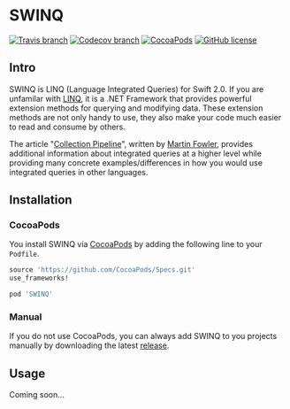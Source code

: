 # SWINQ
[![Travis branch](https://img.shields.io/travis/jlai403/SWINQ/master.svg?style=flat-square)](https://travis-ci.org/jlai403/SWINQ)
[![Codecov branch](https://img.shields.io/codecov/c/github/jlai403/SWINQ/master.svg?style=flat-square)](https://codecov.io/github/jlai403/SWINQ?branch=master)
[![CocoaPods](https://img.shields.io/cocoapods/v/SWINQ.svg?style=flat-square)](https://cocoapods.org/pods/SWINQ)
[![GitHub license](https://img.shields.io/github/license/jlai403/SWINQ.svg?style=flat-square)](https://github.com/jlai403/SWINQ/blob/master/LICENSE)

## Intro

SWINQ is LINQ (Language Integrated Queries) for Swift 2.0. If you are unfamilar with [LINQ](https://msdn.microsoft.com/en-us/library/bb397926.aspx), it is a .NET Framework that provides powerful extension methods for querying and modifying data. These extension methods are not only handy to use, they also make your code much easier to read and consume by others.

The article "[Collection Pipeline](http://martinfowler.com/articles/collection-pipeline/)", written by [Martin Fowler](http://martinfowler.com), provides additional information about integrated queries at a higher level while providing many concrete examples/differences in how you would use integrated queries in other languages.


## Installation

### CocoaPods
You install SWINQ via [CocoaPods](https://cocoapods.org/) by adding the following line to your `Podfile`.

```ruby
source 'https://github.com/CocoaPods/Specs.git'
use_frameworks!

pod 'SWINQ'
```

### Manual
If you do not use CocoaPods, you can always add SWINQ to you projects manually by downloading the latest [release](https://github.com/jlai403/SWINQ/releases).

## Usage
Coming soon...
